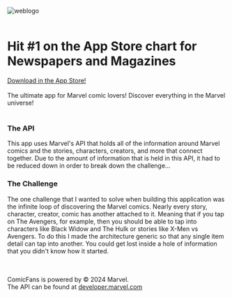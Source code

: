 ![weblogo](https://github.com/codehacker74/ComicFans/assets/23727704/3025394f-a084-4ac2-8f6b-aacb5a5cebc2)
<br><br>
# Hit #1 on the App Store chart for Newspapers and Magazines
[Download in the App Store!](https://apps.apple.com/us/app/comicfans-marvel-comics/id6471394415)
<br><br>The ultimate app for Marvel comic lovers! Discover everything in the Marvel universe!
<br><br>
### The API
This app uses Marvel's API that holds all of the information around Marvel comics and the stories, characters, creators, and more that connect together. Due to the amount of information that is held in this API, it had to be reduced down in order to break down the challenge...
### The Challenge
The one challenge that I wanted to solve when building this application was the infinite loop of discovering the Marvel comics. Nearly every story, character, creator, comic has another attached to it. Meaning that if you tap on The Avengers, for example, then you should be able to tap into characters like Black Widow and The Hulk or stories like X-Men vs Avengers. To do this I made the architecture generic so that any single item detail can tap into another. You could get lost inside a hole of information that you didn't know how it started.


<br><br>
ComicFans is powered by © 2024 Marvel.
<br>
The API can be found at [developer.marvel.com](developer.marvel.com)<br><br>
